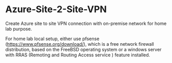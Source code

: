 # Azure-Site-2-Site-VPN
Create Azure site to site VPN connection with on-premise network for home lab purpose.

For home lab local setup, either use pfsense (https://www.pfsense.org/download/), which is a free network firewall distribution, based on the FreeBSD operating system or a windows server with RRAS (Remoting and Routing Access service ) feature installed.
